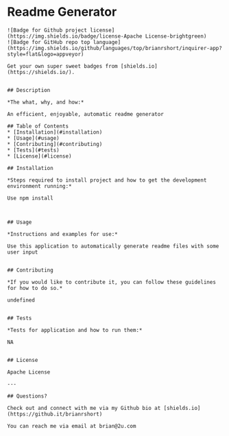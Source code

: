 # Readme Generator
    ![Badge for Github project license](https://img.shields.io/badge/license-Apache License-brightgreen)
    ![Badge for GitHub repo top language](https://img.shields.io/github/languages/top/brianrshort/inquirer-app?style=flat&logo=appveyor) 
    
    Get your own super sweet badges from [shields.io](https://shields.io/).
    
    
    ## Description 
    
    *The what, why, and how:* 
    
    An efficient, enjoyable, automatic readme generator

    ## Table of Contents
    * [Installation](#installation)
    * [Usage](#usage)
    * [Contributing](#contributing)
    * [Tests](#tests)
    * [License](#license)
    
    ## Installation
    
    *Steps required to install project and how to get the development environment running:*
    
    Use npm install
    
    
    
    ## Usage 
    
    *Instructions and examples for use:*
    
    Use this application to automatically generate readme files with some user input
    
    
    ## Contributing
    
    *If you would like to contribute it, you can follow these guidelines for how to do so.*
    
    undefined
    
    
    ## Tests
    
    *Tests for application and how to run them:*
    
    NA
    
    
    ## License
    
    Apache License
    
    ---
    
    ## Questions?
    
    Check out and connect with me via my Github bio at [shields.io](https://github.it/brianrshort)

    You can reach me via email at brian@2u.com
    